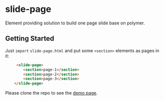 slide-page
================
Element providing solution to build one page slide base on polymer.

## Getting Started

Just `import` `slide-page.html` and put some `<section>` elements as pages in it:

```html
	 <slide-page>
		<section>page-1</section>
		<section>page-2</section>
		<section>page-3</section>
	</slide-page>
```

Please clone the repo to see the [demo page](http://unbug.github.io/slide-page/).
